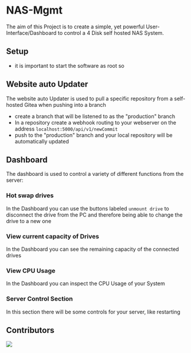# NAS-Mgmt

The aim of this Project is to create a simple, yet powerful User-Interface/Dashboard to control a 4 Disk self hosted NAS System.

## Setup

- it is important to start the software as root so 


## Website auto Updater

The website auto Updater is used to pull a specific repository from a self-hosted Gitea when pushing into a branch
- create a branch that will be listened to as the "production" branch
- In a repository create a webhook routing to your webserver on the address `localhost:5000/api/v1/newCommit` 
- push to the "production" branch and your local repository will be automatically updated

## Dashboard
The dashboard is used to control a variety of different functions from the server:

### Hot swap drives
In the Dashboard you can use the buttons labeled `unmount drive` to disconnect the drive from the PC and therefore being able to change the drive to a new one

### View current capacity of Drives
In the Dashboard you can see the remaining capacity of the connected drives

### View CPU Usage
In the Dashboard you can inspect the CPU Usage of your System

### Server Control Section
In this section there will be some controls for your server, like restarting  


## Contributors


<img src = "https://contrib.rocks/image?repo=AgentSchmisch/NAS_mgmt"/>
